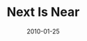 ---
layout: music 
title: "Next Is Near"
series: "Next"
date: 2010-01-25 
description: "Brian Tome talks about how God uses our emotions to move us in the right direction."
audio: "http://s3.amazonaws.com/crossroadsaudiomessages/Next4.mp3"
audio-duration: "36:29"
src: "http://www.crossroads.net/players/media/mediumHz/Next_190x110.jpg"
---
